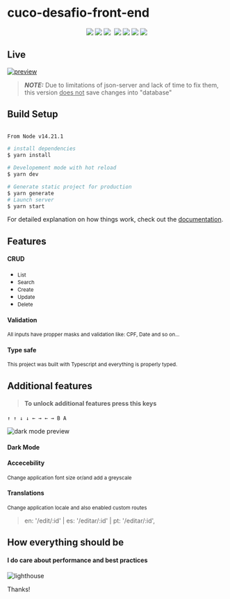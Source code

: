 # cuco-desafio-front-end

<p align='center'>
    <img src="https://img.shields.io/badge/Vue.js-35495E?logo=vuedotjs&logoColor=4FC08D" />
    <img src="https://img.shields.io/badge/Nuxt-002E3B?logo=nuxtdotjs&logoColor=#00DC82" />
    <img src="https://img.shields.io/badge/Vuetify-1867C0?logo=vuetify&logoColor=AEDDFF"/>&nbsp;
    <img src="https://img.shields.io/badge/TypeScript-007ACC?logo=typescript&logoColor=white" />
    <img src="https://img.shields.io/badge/CSS3-1572B6?logo=css3&logoColor=white" />
    <img src="https://img.shields.io/badge/HTML5-E34F26?logo=html5&logoColor=white" />
    <img src="https://img.shields.io/badge/Sass-CC6699?logo=sass&logoColor=white" />
  </p>

## Live

<p  width="100%">
  <a href="https://cuco-desafio-front-end.vercel.app/"><img src="https://i.ibb.co/9wxbf4j/preview.jpg" alt="preview" border="0" ></a>
</p>

> **_NOTE:_** Due to limitations of json-server and lack of time to fix them, this version <ins> does not</ins> save changes into "database"

## Build Setup

```bash

From Node v14.21.1

# install dependencies
$ yarn install

# Developement mode with hot reload
$ yarn dev

# Generate static project for production
$ yarn generate
# Launch server
$ yarn start

```

For detailed explanation on how things work, check out the [documentation](https://nuxtjs.org).

## Features

#### CRUD

- <small>List</small>
- <small>Search</small>
- <small>Create</small>
- <small>Update</small>
- <small>Delete</small>

#### Validation

<small>All inputs have propper masks and validation like: CPF, Date and so on... </small>

#### Type safe

<small>This project was built with Typescript and everything is properly typed.</small>

## Additional features

> #### To unlock additional features press this keys

```
↑ ↑ ↓ ↓ ← → ← → B A
```

<p  width="100%">
  <img src="https://i.ibb.co/HF8ZgYs/dark-mode-preview.jpg" alt="dark mode preview" border="0" >
</p>

#### Dark Mode

#### Accecebility

<small>Change application font size or/and add a greyscale</small>

#### Translations

<small>Change application locale and also enabled custom routes</small>

> en: '/edit/:id' | es: '/editar/:id' | pt: '/editar/:id',

## How everything should be

#### I do care about performance and best practices

<p  width="100%">
  <img src="https://i.ibb.co/stRnqcc/lighthouse.jpg" alt="lighthouse" border="0">
</p>

Thanks!
